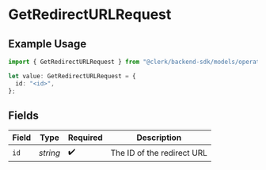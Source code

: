 # GetRedirectURLRequest

## Example Usage

```typescript
import { GetRedirectURLRequest } from "@clerk/backend-sdk/models/operations";

let value: GetRedirectURLRequest = {
  id: "<id>",
};
```

## Fields

| Field                      | Type                       | Required                   | Description                |
| -------------------------- | -------------------------- | -------------------------- | -------------------------- |
| `id`                       | *string*                   | :heavy_check_mark:         | The ID of the redirect URL |